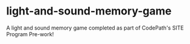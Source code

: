 # light-and-sound-memory-game
A light and sound memory game completed as part of CodePath's SITE Program Pre-work!
